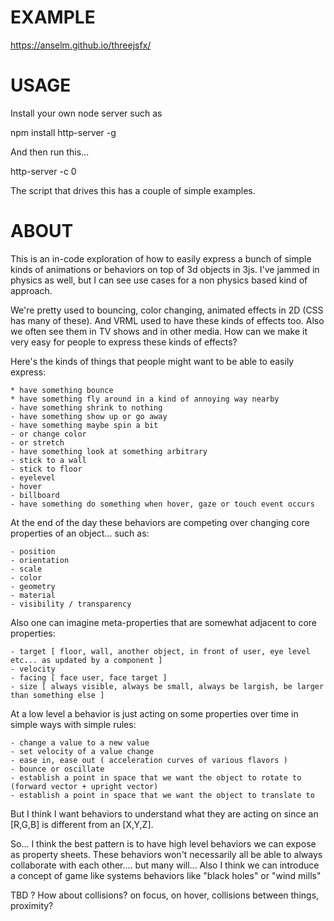 # EXAMPLE

https://anselm.github.io/threejsfx/

# USAGE

Install your own node server such as

  npm install http-server -g

And then run this...

  http-server -c 0

The script that drives this has a couple of simple examples.

# ABOUT

This is an in-code exploration of how to easily express a bunch of simple kinds of animations or behaviors on top of 3d objects in 3js. I've jammed in physics as well, but I can see use cases for a non physics based kind of approach.

We're pretty used to bouncing, color changing, animated effects in 2D (CSS has many of these). And VRML used to have these kinds of effects too. Also we often see them in TV shows and in other media. How can we make it very easy for people to express these kinds of effects?

Here's the kinds of things that people might want to be able to easily express:

	* have something bounce
	* have something fly around in a kind of annoying way nearby
	- have something shrink to nothing
	- have something show up or go away
	- have something maybe spin a bit
	- or change color
	- or stretch
	- have something look at something arbitrary
	- stick to a wall
	- stick to floor
	- eyelevel
	- hover
	- billboard
	- have something do something when hover, gaze or touch event occurs

At the end of the day these behaviors are competing over changing core properties of an object... such as:

	- position
	- orientation
	- scale
	- color
	- geometry
	- material
	- visibility / transparency

Also one can imagine meta-properties that are somewhat adjacent to core properties:

	- target [ floor, wall, another object, in front of user, eye level etc... as updated by a component ]
	- velocity
	- facing [ face user, face target ]
	- size [ always visible, always be small, always be largish, be larger than something else ]

At a low level a behavior is just acting on some properties over time in simple ways with simple rules:

	- change a value to a new value
	- set velocity of a value change
	- ease in, ease out ( acceleration curves of various flavors )
	- bounce or oscillate
	- establish a point in space that we want the object to rotate to (forward vector + upright vector)
	- establish a point in space that we want the object to translate to

But I think I want behaviors to understand what they are acting on since an [R,G,B] is different from an [X,Y,Z].

So... I think the best pattern is to have high level behaviors we can expose as property sheets.
These behaviors won't necessarily all be able to always collaborate with each other.... but many will...
Also I think we can introduce a concept of game like systems behaviors like "black holes" or "wind mills"

TBD
	? How about collisions? on focus, on hover, collisions between things, proximity?



